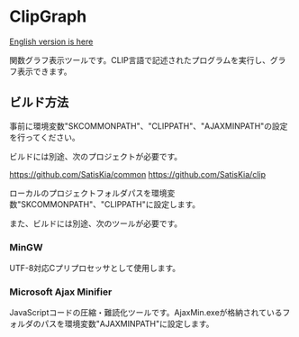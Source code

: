 # ClipGraph

[English version is here](./README_E.md)

関数グラフ表示ツールです。CLIP言語で記述されたプログラムを実行し、グラフ表示できます。

## ビルド方法

事前に環境変数"SKCOMMONPATH"、"CLIPPATH"、"AJAXMINPATH"の設定を行ってください。

ビルドには別途、次のプロジェクトが必要です。

https://github.com/SatisKia/common
https://github.com/SatisKia/clip

ローカルのプロジェクトフォルダパスを環境変数"SKCOMMONPATH"、"CLIPPATH"に設定します。

また、ビルドには別途、次のツールが必要です。

### MinGW

UTF-8対応Cプリプロセッサとして使用します。

### Microsoft Ajax Minifier

JavaScriptコードの圧縮・難読化ツールです。AjaxMin.exeが格納されているフォルダのパスを環境変数"AJAXMINPATH"に設定します。

